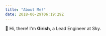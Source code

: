 ```yaml
---
title: "About Me!"
date: 2018-06-29T06:19:29Z
---
```

👋 Hi, there! I'm **Girish**, a Lead Engineer at Sky.
